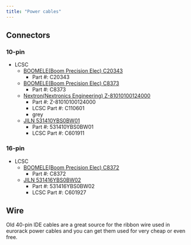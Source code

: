 ```yaml
---
title: "Power cables"
--- 
```


## Connectors
### 10-pin
* LCSC
  - [BOOMELE(Boom Precision Elec) C20343](https://lcsc.com/product-detail/IDC-Connectors_BOOMELE-Boom-Precision-Elec-C20343_C20343.html)
    - Part #: C20343
  - [BOOMELE(Boom Precision Elec) C8373](https://lcsc.com/product-detail/IDC-Connectors_BOOMELE-Boom-Precision-Elec-C8373_C8373.html)
    - Part #: C8373
  - [Nextron(Nextronics Engineering) Z-81010100124000](https://lcsc.com/product-detail/IDC-Connectors_Nextron-Nextronics-Engineering-Z-81010100124000_C110601.html)
    - Part #: Z-81010100124000
    - LCSC Part #: C110601
    * grey
  - [JILN 531410YBS0BW01](https://lcsc.com/product-detail/IDC-Connectors_JILN-531410YBS0BW01_C601911.html)
    - Part #: 531410YBS0BW01
    - LCSC Part #: C601911
### 16-pin
* LCSC
  - [BOOMELE(Boom Precision Elec) C8372](https://lcsc.com/product-detail/IDC-Connectors_BOOMELE-Boom-Precision-Elec-C8372_C8372.html)
    - Part #: C8372
  - [JILN 531416YBS0BW02](https://lcsc.com/product-detail/IDC-Connectors_JILN-531416YBS0BW02_C601927.html)
    - Part #: 531416YBS0BW02
    - LCSC Part #: C601927

## Wire
Old 40-pin IDE cables are a great source for the ribbon wire used in eurorack
power cables and you can get them used for very cheap or even free.
